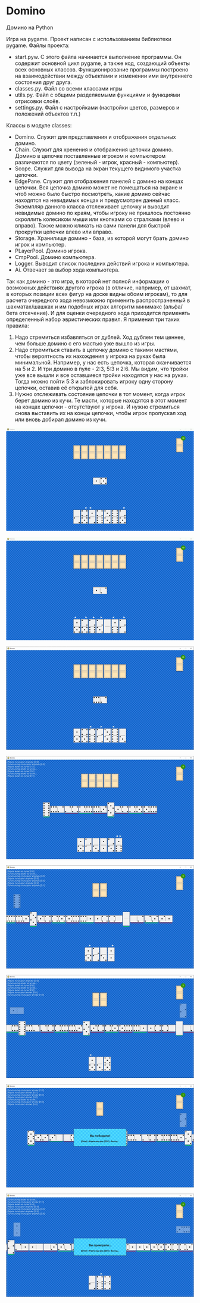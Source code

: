 # Domino
Домино на Python

Игра на pygame. Проект написан с использованием библиотеки pygame. 
Файлы проекта:
- start.pyw. 
  С этого файла начинается выполнение программы. Он содержит основной цикл pygame, а также код, создающий объекты всех основных классов. Функционирование программы построено на     взаимодействии между объектами и изменении ими внутреннего состояния друг друга.
- classes.py. Файл со всеми классами игры
- utils.py. Файл с общими разделяемыми функциями и функциями отрисовки слоёв.
- settings.py. Файл с настройками (настройки цветов, размеров и положений объектов т.п.)

Классы в модуле classes:
- Domino. Служит для представления и отображения отдельных домино.
- Chain. Служит для хренения и отображения цепочки домино. Домино в цепочке поставленные игроком и компьютером различаются по цвету (зеленый - игрок, красный - компьютер).
- Scope. Служит для вывода на экран текущего видимого участка цепочки.
- EdgePane. Служит для отображения панелей с домино на концах цепочки. Вся цепочка домино может не помещаться на экране и чтоб можно было быстро посмотреть, какие домино сейчас находятся на невидимых концах и предусмотрен данный класс. Экземпляр данного класса отслеживает цепочку и выводит невидимые домино по краям, чтобы игроку не пришлось      постоянно скроллить колесиком мыши или кнопками со стралками (влево и вправо). Также можно кликать на сами панели для быстрой прокрутки цепочки влево или вправо.
- Storage. Хранилище домино - база, из которой могут брать домино игрок и компьютер.
- PLayerPool. Домино игрока.
- CmpPool. Домино компьютера.
- Logger. Выводит список последних действий игрока и компьютера.
- Ai. Отвечает за выбор хода компьютера.

Так как домино - это игра, в которой нет полной информации о возможных действиях другого игрока (в отличие, например, от шахмат, в которых позиции всех фигур на доске видны обоим игрокам), то для расчета очередного хода невозможно применить распространенный в шахматах/шашках и им подобных играх алгоритм минимакс (альфа/бета отсечение). И для оценки очередного хода приходится применять определенный набор эвристических правил.
Я применил три таких правила:
1) Надо стремиться избавляться от дублей. Ход дублем тем ценнее, чем больше домино с его мастью уже вышло из игры.
2) Надо стремиться ставить в цепочку домино с такими мастями, чтобы вероятность их нахождения у игрока на руках была минимальной. Например, у нас есть цепочка, которая оканчивается на 5 и 2. И три домино в пуле - 2:3, 5:3 и 2:6. Мы видим, что тройки уже все вышли и все оставшиеся тройки находятся у нас на руках. Тогда можно пойти 5:3 и заблокировать игроку одну сторону цепочки, оставив её открытой для себя.
3) Нужно отслеживать состояние цепочки в тот момент, когда игрок берет домино из кучи. Те масти, которые находятся в этот момент на концах цепочки - отсутствуют у игрока. И нужно стремиться снова выставить их на концы цепочки, чтобы игрок пропускал ход или вновь добирал домино из кучи.


![Screenshot](screenshots/play1.gif)

![Screenshot](screenshots/play2.gif)

![Screenshot](screenshots/screen1.jpg)

![Screenshot](screenshots/screen2.jpg)

![Screenshot](screenshots/screen3.jpg)

![Screenshot](screenshots/screen4.jpg)

![Screenshot](screenshots/screen5.jpg)

![Screenshot](screenshots/screen6.jpg)
